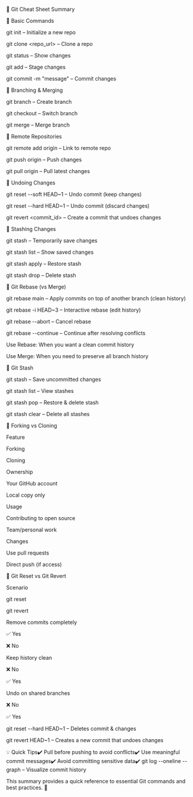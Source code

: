 📌 Git Cheat Sheet Summary

🔹 Basic Commands

git init – Initialize a new repo

git clone <repo_url> – Clone a repo

git status – Show changes

git add <file> – Stage changes

git commit -m "message" – Commit changes

🔹 Branching & Merging

git branch <name> – Create branch

git checkout <name> – Switch branch

git merge <name> – Merge branch

🔹 Remote Repositories

git remote add origin <url> – Link to remote repo

git push origin <branch> – Push changes

git pull origin <branch> – Pull latest changes

🔹 Undoing Changes

git reset --soft HEAD~1 – Undo commit (keep changes)

git reset --hard HEAD~1 – Undo commit (discard changes)

git revert <commit_id> – Create a commit that undoes changes

🔹 Stashing Changes

git stash – Temporarily save changes

git stash list – Show saved changes

git stash apply – Restore stash

git stash drop – Delete stash

🔹 Git Rebase (vs Merge)

git rebase main – Apply commits on top of another branch (clean history)

git rebase -i HEAD~3 – Interactive rebase (edit history)

git rebase --abort – Cancel rebase

git rebase --continue – Continue after resolving conflicts

Use Rebase: When you want a clean commit history

Use Merge: When you need to preserve all branch history

🔹 Git Stash

git stash – Save uncommitted changes

git stash list – View stashes

git stash pop – Restore & delete stash

git stash clear – Delete all stashes

🔹 Forking vs Cloning

Feature

Forking

Cloning

Ownership

Your GitHub account

Local copy only

Usage

Contributing to open source

Team/personal work

Changes

Use pull requests

Direct push (if access)

🔹 Git Reset vs Git Revert

Scenario

git reset

git revert

Remove commits completely

✅ Yes

❌ No

Keep history clean

❌ No

✅ Yes

Undo on shared branches

❌ No

✅ Yes

git reset --hard HEAD~1 – Deletes commit & changes

git revert HEAD~1 – Creates a new commit that undoes changes

💡 Quick Tips✔️ Pull before pushing to avoid conflicts✔️ Use meaningful commit messages✔️ Avoid committing sensitive data✔️ git log --oneline --graph – Visualize commit history

This summary provides a quick reference to essential Git commands and best practices. 🚀

